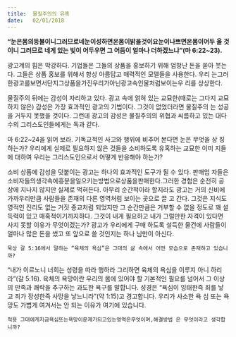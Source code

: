 ```yaml
---
title:  물질주의의 유혹
date:   02/01/2018
---
```


**“눈은몸의등불이니그러므로네눈이성하면온몸이밝을것이요눈이나쁘면온몸이어두 울 것이니 그러므로 네게 있는 빛이 어두우면 그 어둠이 얼마나 더하겠느냐”(마 6:22~23).**

광고계의 힘은 막강하다. 기업들은 그들의 상품을 홍보하기 위해 엄청난 돈을 쏟아 붓는다. 그들은 상품 홍보를 위해서 항상 아름답고 매력적인 모델들을 사용한다. 우리 는그러한광고를보면서단지그상품을가진우리가아닌광고속인물처럼보이는우 리를 상상한다.

물질주의 뒤에는 감성이 자리하고 있다. 광고 속에 얽혀 있는 교묘한(때로는 그다지 교묘하지 않은) 감성은 가장 효과적인 광고의 기법이다. 그것이 없었더라면 물질주의 는 성공을 거두지 못했을 것이다. 그런데 광고의 감성은 물질주의의 위협과 씨름하고 있는 대다수의 그리스도인들에게는 독과 같다.

마 6:22~24을 읽어 보라. 기독교적인 사고와 행위에 비추어 본다면 눈은 무엇을 상 징하는가? 우리에게 실제로 필요하지 않은 것들을 소비하도록 유혹하는 교묘한 이미 지들에 대하여 우리는 그리스도인으로서 어떻게 반응해야 하는가?

소비 상품에 감성을 덧붙이는 광고는 하나의 효과적인 도구가 될 수 있다. 판매업 자들은 소비자들의생각속에흥분을일으키는방법으로상품을판매한다.그러한 경험은 순전히 공상에 지나지 않지만 실제로 먹혀든다. 아무리 순간적이라 할지라도 광고는 거의 신비에 가까우리만큼 사람들을 존재의 다른 영역처럼 보이는 곳으로 끌 고 간다. 그것은 지식도 영적인 진리도 없는 거짓 종교처럼 되었지만 그 순간만큼은 거부할 수 없을 정도로 꽤 설득력이 있고 매혹적이기까지하다. 그것이 내게 필요하고 내가 그럴만한 자격이 있다면 사지 못할 이유가 무엇이겠는가? 광고가 우리에게 구매 하도록 설득한 물건에 사람들이 얼마나 많은 돈을 썼고 또 앞으로 쓸 것인지는 하나 님만이 아신다.

`묵상 갈 5:16에서 말하는 “육체의 욕심”은 그대의 삶 속에서 어떤 모습으로 존재하고 있습니까?`

“내가 이르노니 너희는 성령을 따라 행하라 그리하면 육체의 욕심을 이루지 아니 하리라”(갈 5:16). 육체의 욕망이란 우리의 몸에 있어야 할 기본적인 필요를 넘어서 그 이상의 만족과 쾌락을 추구하는 과도한 욕구를 말합니다. 성경은 “욕심이 잉태한즉 죄를 낳고 죄가 장성한즉 사망을 낳느니라”(약 1:15)고 경고합니다. 우리가 사소한 욕 심 또는 욕망도 가볍게 여겨서는 안 되는 이유가 여기에 있습니다.

`적용 그대에게지금욕심또는욕망이문제가되고있는영역은무엇이며,해결방법 은 무엇이라고 생각합니까?`

